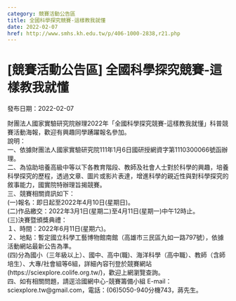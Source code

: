 ```yaml
---
category: 競賽活動公告區
title: 全國科學探究競賽-這樣教我就懂
date: 2022-02-07
href: http://www.smhs.kh.edu.tw/p/406-1000-2838,r21.php
---
```


# [競賽活動公告區] 全國科學探究競賽-這樣教我就懂

發布日期：2022-02-07

<div><div></div><div>財團法人國家實驗研究院辦理2022年「全國科學探究競賽-這樣教我就懂」科普競賽活動海報，歡迎有興趣同學踴躍報名參加。<br> 說明：<br> 一、依據財團法人國家實驗研究院111年1月6日國研授網資字第1110300066號函辦理。<br> 二、為協助培養高級中等以下各教育階段、教師及社會人士對於科學的興趣，培養科學探究的歷程，透過文章、圖片或影片表達，增進科學的親近性與對科學探究的敘事能力，國實院特辦理旨揭競賽。<br> 三、競賽相關資訊如下：<br> (一)報名：即日起至2022年4月10日(星期日)。<br> (二)作品繳交：2022年3月1日(星期二)至4月11日(星期一)中午12時止。<br> (三)決賽暨頒獎典禮：<br> １、時間：2022年6月11日(星期六)。<br> ２、地點：暫定國立科學工藝博物館南館（高雄市三民區九如一路797號），依據活動網站最新公告為準。<br> (四)分為國小（三年級以上）、國中、高中(職)、海洋科學（高中職）、教師（含師培生）、大專/社會組等6組，詳細內容刊登於競賽網站(https://sciexplore.colife.org.tw/)，歡迎上網瀏覽查詢。<br> 四、如有相關問題，請逕洽國網中心-競賽籌備小組 E-mail：sciexplore.tw@gmail.com，電話：(06)5050-940分機743，蔣先生。</div></div>

